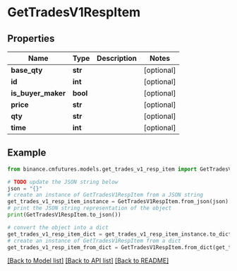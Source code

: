 # GetTradesV1RespItem


## Properties

Name | Type | Description | Notes
------------ | ------------- | ------------- | -------------
**base_qty** | **str** |  | [optional] 
**id** | **int** |  | [optional] 
**is_buyer_maker** | **bool** |  | [optional] 
**price** | **str** |  | [optional] 
**qty** | **str** |  | [optional] 
**time** | **int** |  | [optional] 

## Example

```python
from binance.cmfutures.models.get_trades_v1_resp_item import GetTradesV1RespItem

# TODO update the JSON string below
json = "{}"
# create an instance of GetTradesV1RespItem from a JSON string
get_trades_v1_resp_item_instance = GetTradesV1RespItem.from_json(json)
# print the JSON string representation of the object
print(GetTradesV1RespItem.to_json())

# convert the object into a dict
get_trades_v1_resp_item_dict = get_trades_v1_resp_item_instance.to_dict()
# create an instance of GetTradesV1RespItem from a dict
get_trades_v1_resp_item_from_dict = GetTradesV1RespItem.from_dict(get_trades_v1_resp_item_dict)
```
[[Back to Model list]](../README.md#documentation-for-models) [[Back to API list]](../README.md#documentation-for-api-endpoints) [[Back to README]](../README.md)


